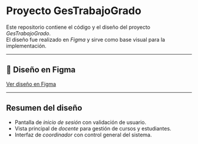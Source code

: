 # Proyecto GesTrabajoGrado

Este repositorio contiene el código y el diseño del proyecto *GesTrabajoGrado*.  
El diseño fue realizado en *Figma* y sirve como base visual para la implementación.

---

## 🔗 Diseño en Figma
[Ver diseño en Figma](https://www.figma.com/file/XXXXXXXXXX)

---

## Resumen del diseño
- Pantalla de *inicio de sesión* con validación de usuario.  
- Vista principal de *docente* para gestión de cursos y estudiantes.  
- Interfaz de *coordinador* con control general del sistema.
